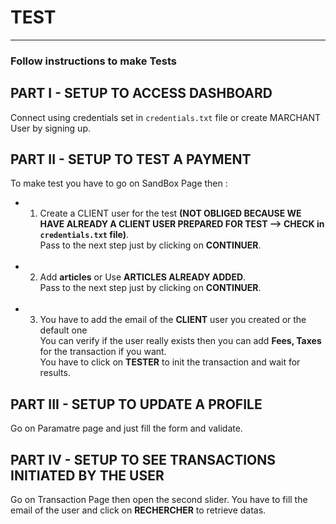 # TEST  
***

### Follow instructions to make Tests

## PART I - SETUP TO ACCESS DASHBOARD
Connect using credentials set in <code>credentials.txt</code> file or create MARCHANT User by signing up. 
## PART II - SETUP TO TEST A PAYMENT
To make test you have to go on SandBox Page then : 

* 1. Create a CLIENT user for the test <b>(NOT OBLIGED BECAUSE WE HAVE ALREADY A CLIENT USER PREPARED FOR TEST --> CHECK in <code>credentials.txt</code> file)</b>.  
Pass to the next step just by clicking on <b>CONTINUER</b>.<br></br>

* 2. Add <b>articles</b> or Use <b>ARTICLES ALREADY ADDED</b>.    
Pass to the next step just by clicking on <b>CONTINUER</b>.<br></br>

* 3. You have to add the email of the <b>CLIENT</b> user you created or the default one  
You can verify if the user really exists then you can add <b>Fees, Taxes</b> for the transaction if you want.  
You have to click on <b>TESTER</b> to init the transaction and wait for results. 

## PART III - SETUP TO UPDATE A PROFILE
Go on Paramatre page and just fill the form and validate. 

## PART IV - SETUP TO SEE TRANSACTIONS INITIATED BY THE USER
Go on Transaction Page then open the second slider. 
You have to fill the email of the user and click on <b>RECHERCHER</b> to retrieve datas. 



